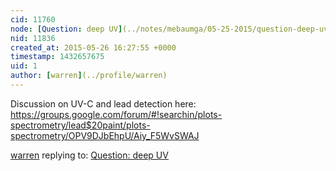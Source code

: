 ```yaml
---
cid: 11760
node: [Question: deep UV](../notes/mebaumga/05-25-2015/question-deep-uv)
nid: 11836
created_at: 2015-05-26 16:27:55 +0000
timestamp: 1432657675
uid: 1
author: [warren](../profile/warren)
---
```


Discussion on UV-C and lead detection here: https://groups.google.com/forum/#!searchin/plots-spectrometry/lead$20paint/plots-spectrometry/OPV9DJbEhpU/Aiy_F5WvSWAJ

[warren](../profile/warren) replying to: [Question: deep UV](../notes/mebaumga/05-25-2015/question-deep-uv)

